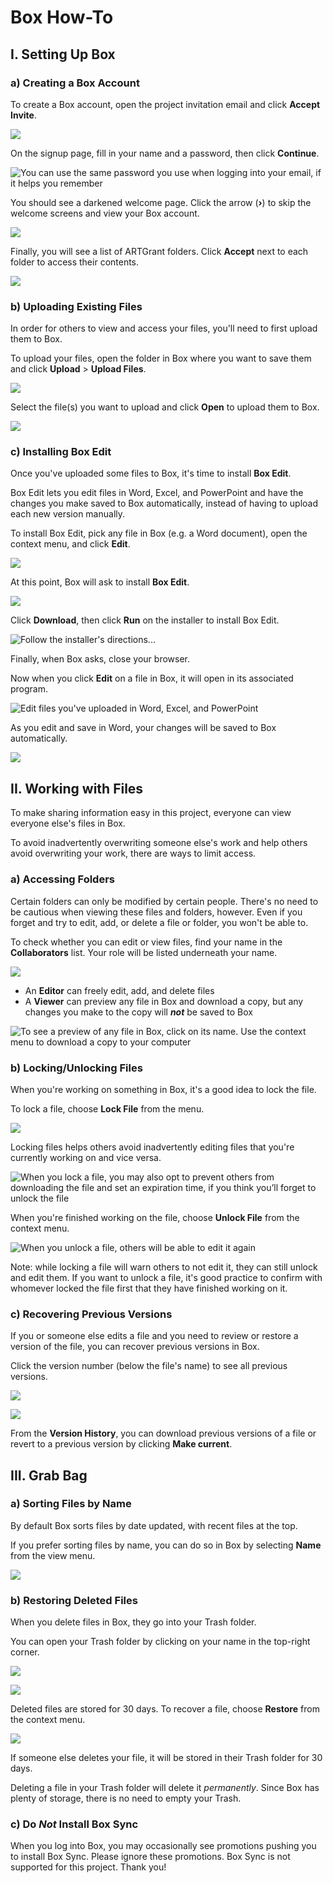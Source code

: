 # Box How-To

## I. Setting Up Box

### a) Creating a Box Account

To create a Box account, open the project invitation email and click **Accept Invite**.

![](https://draftin.com:443/images/25297?token=Tsxgo3mVw3cUuThADFzAVsibrIqQnRaJCh-g5bILRgCGfskY9C2mTuX120caYegQ_gfJTLRdH82vTUY37yQtKUU)

On the signup page, fill in your name and a password, then click **Continue**.

![*You can use the same password you use when logging into your email, if it helps you remember*](https://draftin.com:443/images/25305?token=t1mypp88McrisO80RSF4W-sAo9vpfiIZ015UogaeKXxK52QRt9HB9J5uWBAMpDsZ00Xm-cJ5nnyRa3oYGlgmyT8)

You should see a darkened welcome page. Click the arrow (**›**) to skip the welcome screens and view your Box account.

![](https://draftin.com:443/images/25307?token=7gU_T4sNMHao7s4Pd1sV6C5h_jzwjS2U7S9b2cUTj4ped-6NQ7yHB6On4FqpkqtXsYCqmk99eKzetMCUVUn9bg4)

Finally, you will see a list of ARTGrant folders. Click **Accept** next to each folder to access their contents.

![](https://draftin.com:443/images/25308?token=463Bl-pislAPdmCzF88fvhwW-G0aAjGWRpGiidy8503ofNP1hEOIRSWhmm8glpZt95Hn2iI5fpia75i3xsoyJIY)

### b) Uploading Existing Files

In order for others to view and access your files, you'll need to first upload them to Box.

To upload your files, open the folder in Box where you want to save them and click **Upload** > **Upload Files**.

![](https://draftin.com:443/images/25258?token=XqeVx-4oONEy7ZklsaxvOGRTuiDjXPa2UB4K3HyE9rcNniCif1fyC-UJqU7T2gxoGap4basR-lamC8T_x5Sgi4Y)

Select the file(s) you want to upload and click **Open** to upload them to Box.

![](https://draftin.com:443/images/25260?token=liiO1iM1zX_cmNOs12Rx-L-Aa1Fz3wRjf5fva7Aa_wLKvNfNvo9UHujKLOuxhg50QrZRF4zGc5AKInMsErgx6kY)

### c) Installing Box Edit

Once you've uploaded some files to Box, it's time to install **Box Edit**.

Box Edit lets you edit files in Word, Excel, and PowerPoint and have the changes you make saved to Box automatically, instead of having to upload each new version manually.

To install Box Edit, pick any file in Box (e.g. a Word document), open the context menu, and click **Edit**.

![](https://draftin.com:443/images/25270?token=9K71yX59IgJ_Z2S7RGjG4TeKiDBTaeJfojwOYubqP4kfRKKqRQC66h80RhjESPx_LLEPjkytz96T8ijfvNy3LNk)

At this point, Box will ask to install **Box Edit**.

![](https://draftin.com:443/images/25271?token=g6HAQQ1CMFR-0o3_EsRwsMLtH54Ek58gXlLk4TSX_i2haTX9CaGU7ZEEgQWbAbUFHb8ru8worIqB7sHvYM0HD98)

Click **Download**, then click **Run** on the installer to install Box Edit.

![*Follow the installer's directions...*](https://draftin.com:443/images/25273?token=jDpieFOOFxOMwX4BiWC4SES-pC-M7fP67wDtH73w7qGdwxeVKJjpytoQqnWKleqbBiqewZRolFMebYdSaJOII5Y)

Finally, when Box asks, close your browser.

Now when you click **Edit** on a file in Box, it will open in its associated program.

![*Edit files you've uploaded in Word, Excel, and PowerPoint*](https://draftin.com:443/images/25264?token=C5azwRHDTUQt3To_e1H0NDUXj4dzTdb-F1rwJz0HrqFSvMxJAHNWGVA02P2a3iBXgkY1p_IW5tdgVGQSVOHwN_U)

As you edit and save in Word, your changes will be saved to Box automatically.

![](https://draftin.com:443/images/25366?token=KzveDxmNfxK6DD8TT270PnwTxMVhbVKc9QCqiCJyIhfwYu83615V0_OR7tWNAgb2RzkJijZ689H8oJjGnd6qr9I) 

## II. Working with Files

To make sharing information easy in this project, everyone can view everyone else's files in Box.

To avoid inadvertently overwriting someone else's work and help others avoid overwriting your work, there are ways to limit access.

### a) Accessing Folders

Certain folders can only be modified by certain people. There's no need to be cautious when viewing these files and folders, however. Even if you forget and try to edit, add, or delete a file or folder, you won't be able to.

To check whether you can edit or view files, find your name in the **Collaborators** list. Your role will be listed underneath your name.

![](https://draftin.com:443/images/25367?token=SYK-ztjC-NdXIX4AGxvye_3uEETDGHOTfdchqs97J_rGnMdsxEeEGq9bdWzNBXjUbMWLAw5l9nHVp4oz2K25JIc) 

- An **Editor** can freely edit, add, and delete files
- A **Viewer** can preview any file in Box and download a copy, but any changes you make to the copy will ***not*** be saved to Box

![*To see a preview of any file in Box, click on its name. Use the context menu to download a copy to your computer*](https://draftin.com:443/images/25202?token=3_cU86CtxUBC1UPr-1porTaDmqeM_fZSy6e_2CnqWTUcIwhqhXxRXegYb1xYBtW4auYXV9PypgKwXEAhDkAB0No)

### b) Locking/Unlocking Files

When you're working on something in Box, it's a good idea to lock the file.

To lock a file, choose **Lock File** from the menu.

![](https://draftin.com:443/images/25215?token=8K0e0MfETzs2QtESd38TIU-CKWr5ifhlBoagjPaWWQo1UjK0AVfa1mIq44emSnBTZMD8YA7DObsfSRsXgqQtAjY)

Locking files helps others avoid inadvertently editing files that you're currently working on and vice versa.

![*When you lock a file, you may also opt to prevent others from downloading the file and set an expiration time, if you think you’ll forget to unlock the file*](https://draftin.com:443/images/25369?token=oqon3EVURPRB_muTXS4VGIObIPoqphHN4foN_1jyD6XRgC4D5CA8EQonHRM71UlxZGoZcWG2CzKu_KJ6gyyvjEc) 

When you're finished working on the file, choose **Unlock File** from the context menu.

![*When you unlock a file, others will be able to edit it again*](https://draftin.com:443/images/25218?token=Np_faLFdJuRX0GmUy0yzlqtq2BOITDiNJ1X3S-mNhKcwD0v2Q36pXcKBw4kx6OhheD98mepGqyfQuetYJsfdW2E)

Note: while locking a file will warn others to not edit it, they can still unlock and edit them. If you want to unlock a file, it's good practice to confirm with whomever locked the file first that they have finished working on it.

### c) Recovering Previous Versions

If you or someone else edits a file and you need to review or restore a version of the file, you can recover previous versions in Box.

Click the version number (below the file's name) to see all previous versions.

![](https://draftin.com:443/images/25214?token=WEkIo5bAQKM1j02BJUZL2hUaP9iXGvGj2fMVhaLpMdNHI00PUM1E9RKpuD5jQKPeexV5AeXdJa35dTbl4rrS648)

![](https://draftin.com:443/images/25368?token=JlUPO8t2PZe-_OwJPQsfNlE567fQcURCv1f8sevY8B3Isi92arOiFStyK7XCeVU7bbGsWLD92j0lrNyA4qkLaEU) 

From the **Version History**, you can download previous versions of a file or revert to a previous version by clicking **Make current**.

## III. Grab Bag

### a) Sorting Files by Name

By default Box sorts files by date updated, with recent files at the top.

If you prefer sorting files by name, you can do so in Box by selecting **Name** from the view menu.

![](https://draftin.com:443/images/25347?token=Af9vsE6dnIfgq24I0T2J9um5upW_zy50wxdKR3Zkr6FfarjN4ZFM0emiUB1Bc3rUMmPwFRyl3giTjGSDOtK149Y)

### b) Restoring Deleted Files

When you delete files in Box, they go into your Trash folder.

You can open your Trash folder by clicking on your name in the top-right corner.

![](https://draftin.com:443/images/25348?token=9-zTr6OH_axtP_M7N8vPhlq1cAPQiZ2xaQj0OwJ2x5ZW49DNcAzzLfaRmwOUyEMTybTamOUFtp1e1pTn-bqtKCU)

![](https://draftin.com:443/images/25349?token=2-Dfg8zUgX4QveLm_xcMQTLzZd6Yssw8mPRlX1zdWveLoDhK_q6mrFYhw2w8WbeOOC9Ng89YkFy-wjwz-osYmgc)

Deleted files are stored for 30 days. To recover a file, choose **Restore** from the context menu.

![](https://draftin.com:443/images/25350?token=xD1R0YmoNs3O8cq0KtrkCUcVFClvLgDm7qyamNJTCFr0w45pJmCDJvQ7u3rcD7Zpj9ENzSaaQqrKU7hL8Dg6umo)

If someone else deletes your file, it will be stored in their Trash folder for 30 days.

Deleting a file in your Trash folder will delete it *permanently*. Since Box has plenty of storage, there is no need to empty your Trash.

### c) Do ***Not*** Install Box Sync

When you log into Box, you may occasionally see promotions pushing you to install Box Sync. Please ignore these promotions. Box Sync is not supported for this project. Thank you!
